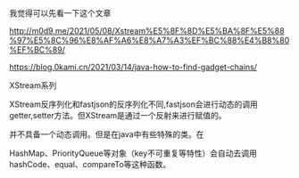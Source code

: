 我觉得可以先看一下这个文章

http://m0d9.me/2021/05/08/Xstream%E5%8F%8D%E5%BA%8F%E5%88%97%E5%8C%96%E8%AF%A6%E8%A7%A3%EF%BC%88%E4%B8%80%EF%BC%89/

https://blog.0kami.cn/2021/03/14/java-how-to-find-gadget-chains/

XStream系列

XStream反序列化和fastjson的反序列化不同,fastjson会进行动态的调用getter,setter方法。但XStream是通过一个反射来进行赋值的。

并不具备一个动态调用。但是在java中有些特殊的类。在

HashMap、PriorityQueue等对象（key不可重复等特性）会自动去调用hashCode、equal、compareTo等这种函数。






